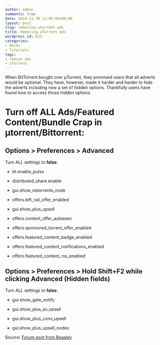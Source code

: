 ```yaml
---
author: admin
comments: true
date: 2014-11-30 11:09:04+00:00
layout: post
slug: removing-utorrent-ads
title: Removing uTorrent ads
wordpress_id: 615
categories:
- Hacks
- Tutorials
tags:
- remove ads
- uTorrent
---
```


When BitTorrent bought over μTorrent, they promised users that all adverts would be optional. They have, however, made it harder and harder to hide the adverts including now a set of hidden options. Thankfully users have found how to access those hidden options.


# Turn off ALL Ads/Featured Content/Bundle Crap in μtorrent/Bittorrent:




## Options > Preferences > Advanced


Turn ALL settings to **false**:



	
  * bt.enable_pulse

	
  * distributed_share.enable

	
  * gui.show_notorrents_node

	
  * offers.left_rail_offer_enabled

	
  * gui.show_plus_upsell

	
  * offers.content_offer_autoexec

	
  * offers.sponsored_torrent_offer_enabled

	
  * offers.featured_content_badge_enabled

	
  * offers.featured_content_notifications_enabled

	
  * offers.featured_content_rss_enabled




## Options > Preferences > Hold Shift+F2 while clicking Advanced (Hidden fields)


Turn ALL settings to **false**:



	
  * gui.show_gate_notify

	
  * gui.show_plus_av_upsell

	
  * gui.show_plus_conv_upsell

	
  * gui.show_plus_upsell_nodes


Source: [Forum post from Beasley](http://forum.utorrent.com/topic/81421-321-how-to-turn-off-ads-except-for-the-silly-upgrade-banner/page-3#entry496240)
